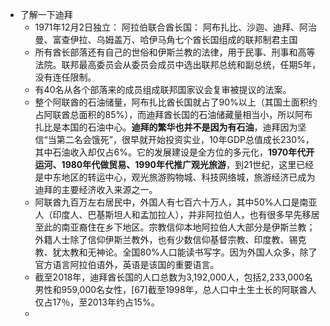 - 了解一下迪拜
	- 1971年12月2日独立： 阿拉伯联合酋长国： 阿布扎比、沙迦、迪拜、阿治曼、富查伊拉、乌姆盖万、哈伊马角七个酋长国组成的联邦制君主国
	- 所有酋长部落还有自己的世俗和伊斯兰教的法律，用于民事、刑事和高等法院。联邦最高委员会从委员会成员中选出联邦总统和副总统，任期5年，没有连任限制。
	- 有40名从各个部落来的成员组成联邦国家议会复审被提议的法案。
	- 整个阿联酋的石油储量，阿布扎比酋长国就占了90%以上（其国土面积约占阿联酋总面积的85%），而迪拜酋长国的石油储藏量相当小，所以阿布扎比是本国的石油中心。**迪拜的繁华也并不是因为有石油**，迪拜因为坚信“当第二名会饿死”，很早就开始投资实业，10年GDP总值成长230%，其中石油收入却仅占6%。它的发展建设是全方位的多元化，**1970年代开运河、1980年代做贸易、1990年代推广观光旅游**，到21世纪，这里已经是中东地区的转运中心，观光旅游购物城、科技网络城，旅游经济已成为迪拜的主要经济收入来源之一。
	- 阿联酋九百万左右居民中，外国人有七百六十万人，其中50%人口是南亚人（印度人、巴基斯坦人和孟加拉人），并非阿拉伯人，也有很多早先移居至此的南亚裔住在乡下地区。宗教信仰本地阿拉伯人大部分是伊斯兰教；外籍人士除了信仰伊斯兰教外，也有少数信仰基督宗教、印度教、锡克教、犹太教和无神论。全国80%人口能读书写字。因为外国人众多，除了官方语言阿拉伯语外，英语是该国的重要语言。
	- 截至2018年，迪拜酋长国的人口总数为3,192,000人，包括2,233,000名男性和959,000名女性，[67]截至1998年，总人口中土生土长的阿联酋人仅占17％，至2013年约占15%。
	- 
